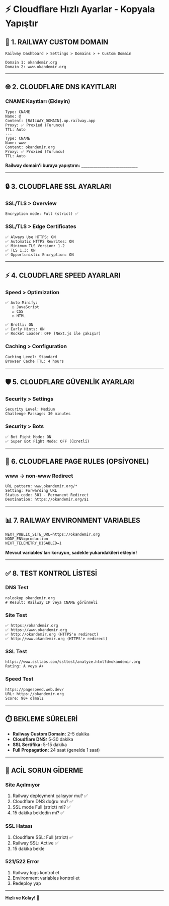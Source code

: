 # ⚡ Cloudflare Hızlı Ayarlar - Kopyala Yapıştır

## 🎯 1. RAILWAY CUSTOM DOMAIN
```
Railway Dashboard > Settings > Domains > + Custom Domain

Domain 1: okandemir.org
Domain 2: www.okandemir.org
```

---

## 🌐 2. CLOUDFLARE DNS KAYITLARI

### CNAME Kayıtları (Ekleyin)
```
Type: CNAME
Name: @
Content: [RAILWAY_DOMAIN].up.railway.app
Proxy: ✅ Proxied (Turuncu)
TTL: Auto
---
Type: CNAME
Name: www
Content: okandemir.org
Proxy: ✅ Proxied (Turuncu)
TTL: Auto
```

**Railway domain'i buraya yapıştırın:** ____________________________

---

## 🔒 3. CLOUDFLARE SSL AYARLARI

### SSL/TLS > Overview
```
Encryption mode: Full (strict) ✅
```

### SSL/TLS > Edge Certificates
```
✅ Always Use HTTPS: ON
✅ Automatic HTTPS Rewrites: ON
✅ Minimum TLS Version: 1.2
✅ TLS 1.3: ON
✅ Opportunistic Encryption: ON
```

---

## ⚡ 4. CLOUDFLARE SPEED AYARLARI

### Speed > Optimization
```
✅ Auto Minify:
   ☑ JavaScript
   ☑ CSS
   ☑ HTML

✅ Brotli: ON
✅ Early Hints: ON
✅ Rocket Loader: OFF (Next.js ile çakışır)
```

### Caching > Configuration
```
Caching Level: Standard
Browser Cache TTL: 4 hours
```

---

## 🛡️ 5. CLOUDFLARE GÜVENLİK AYARLARI

### Security > Settings
```
Security Level: Medium
Challenge Passage: 30 minutes
```

### Security > Bots
```
✅ Bot Fight Mode: ON
✅ Super Bot Fight Mode: OFF (ücretli)
```

---

## 🔄 6. CLOUDFLARE PAGE RULES (OPSİYONEL)

### www → non-www Redirect
```
URL pattern: www.okandemir.org/*
Setting: Forwarding URL
Status code: 301 - Permanent Redirect
Destination: https://okandemir.org/$1
```

---

## 📊 7. RAILWAY ENVIRONMENT VARIABLES

```env
NEXT_PUBLIC_SITE_URL=https://okandemir.org
NODE_ENV=production
NEXT_TELEMETRY_DISABLED=1
```

**Mevcut variables'ları koruyun, sadekle yukarıdakileri ekleyin!**

---

## ✅ 8. TEST KONTROL LİSTESİ

### DNS Test
```
nslookup okandemir.org
# Result: Railway IP veya CNAME görünmeli
```

### Site Test
```
✅ https://okandemir.org
✅ https://www.okandemir.org
✅ http://okandemir.org (HTTPS'e redirect)
✅ http://www.okandemir.org (HTTPS'e redirect)
```

### SSL Test
```
https://www.ssllabs.com/ssltest/analyze.html?d=okandemir.org
Rating: A veya A+
```

### Speed Test
```
https://pagespeed.web.dev/
URL: https://okandemir.org
Score: 90+ olmalı
```

---

## ⏱️ BEKLEME SÜRELERİ

- **Railway Custom Domain:** 2-5 dakika
- **Cloudflare DNS:** 5-30 dakika
- **SSL Sertifika:** 5-15 dakika
- **Full Propagation:** 24 saat (genelde 1 saat)

---

## 🚨 ACİL SORUN GİDERME

### Site Açılmıyor
1. Railway deployment çalışıyor mu? ✅
2. Cloudflare DNS doğru mu? ✅
3. SSL mode Full (strict) mi? ✅
4. 15 dakika bekledin mi? ✅

### SSL Hatası
1. Cloudflare SSL: Full (strict) ✅
2. Railway SSL: Active ✅
3. 15 dakika bekle

### 521/522 Error
1. Railway logs kontrol et
2. Environment variables kontrol et
3. Redeploy yap

---

**Hızlı ve Kolay! 🎉**

